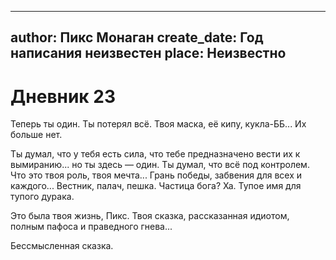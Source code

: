 
---
author: Пикс Монаган
create_date: Год написания неизвестен
place: Неизвестно
---

# Дневник 23


Теперь ты один. Ты потерял всё. Твоя маска, её кипу, кукла-ББ... Их больше нет.


Ты думал, что у тебя есть сила, что тебе предназначено вести их к вымиранию... но ты здесь — один. Ты думал, что всё под контролем. Что это твоя роль, твоя мечта... Грань победы, забвения для всех и каждого... Вестник, палач, пешка. Частица бога? Ха. Тупое имя для тупого дурака.


Это была твоя жизнь, Пикс. Твоя сказка, рассказанная идиотом, полным пафоса и праведного гнева...


Бессмысленная сказка.




